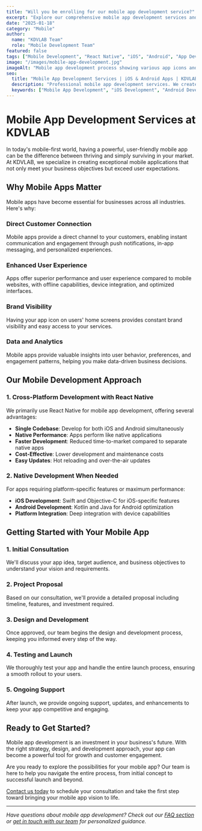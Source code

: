 ```yaml
---
title: "Will you be enrolling for our mobile app development service?"
excerpt: "Explore our comprehensive mobile app development services and learn how we can help bring your mobile app ideas to life with cutting-edge technologies."
date: "2025-01-18"
category: "Mobile"
author:
  name: "KDVLAB Team"
  role: "Mobile Development Team"
featured: false
tags: ["Mobile Development", "React Native", "iOS", "Android", "App Development"]
image: "/images/mobile-app-development.jpg"
imageAlt: "Mobile app development process showing various app icons and smartphone interfaces"
seo:
  title: "Mobile App Development Services | iOS & Android Apps | KDVLAB"
  description: "Professional mobile app development services. We create native and cross-platform apps for iOS and Android. Get your mobile app built by experts."
  keywords: ["Mobile App Development", "iOS Development", "Android Development", "React Native", "App Development Services"]
---
```


# Mobile App Development Services at KDVLAB

In today's mobile-first world, having a powerful, user-friendly mobile app can be the difference between thriving and simply surviving in your market. At KDVLAB, we specialize in creating exceptional mobile applications that not only meet your business objectives but exceed user expectations.

## Why Mobile Apps Matter

Mobile apps have become essential for businesses across all industries. Here's why:

### Direct Customer Connection
Mobile apps provide a direct channel to your customers, enabling instant communication and engagement through push notifications, in-app messaging, and personalized experiences.

### Enhanced User Experience
Apps offer superior performance and user experience compared to mobile websites, with offline capabilities, device integration, and optimized interfaces.

### Brand Visibility
Having your app icon on users' home screens provides constant brand visibility and easy access to your services.

### Data and Analytics
Mobile apps provide valuable insights into user behavior, preferences, and engagement patterns, helping you make data-driven business decisions.

## Our Mobile Development Approach

### 1. Cross-Platform Development with React Native
We primarily use React Native for mobile app development, offering several advantages:

- **Single Codebase**: Develop for both iOS and Android simultaneously
- **Native Performance**: Apps perform like native applications
- **Faster Development**: Reduced time-to-market compared to separate native apps
- **Cost-Effective**: Lower development and maintenance costs
- **Easy Updates**: Hot reloading and over-the-air updates

### 2. Native Development When Needed
For apps requiring platform-specific features or maximum performance:

- **iOS Development**: Swift and Objective-C for iOS-specific features
- **Android Development**: Kotlin and Java for Android optimization
- **Platform Integration**: Deep integration with device capabilities

## Getting Started with Your Mobile App

### 1. Initial Consultation
We'll discuss your app idea, target audience, and business objectives to understand your vision and requirements.

### 2. Project Proposal
Based on our consultation, we'll provide a detailed proposal including timeline, features, and investment required.

### 3. Design and Development
Once approved, our team begins the design and development process, keeping you informed every step of the way.

### 4. Testing and Launch
We thoroughly test your app and handle the entire launch process, ensuring a smooth rollout to your users.

### 5. Ongoing Support
After launch, we provide ongoing support, updates, and enhancements to keep your app competitive and engaging.

## Ready to Get Started?

Mobile app development is an investment in your business's future. With the right strategy, design, and development approach, your app can become a powerful tool for growth and customer engagement.

Are you ready to explore the possibilities for your mobile app? Our team is here to help you navigate the entire process, from initial concept to successful launch and beyond.

[Contact us today](/contact) to schedule your consultation and take the first step toward bringing your mobile app vision to life.

---

*Have questions about mobile app development? Check out our [FAQ section](/faq) or [get in touch with our team](/contact) for personalized guidance.*
